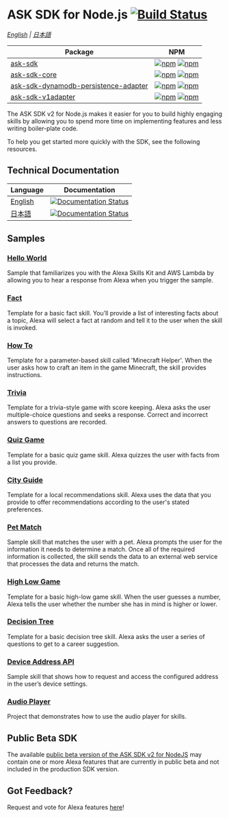# ASK SDK for Node.js [![Build Status](https://travis-ci.org/alexa/alexa-skills-kit-sdk-for-nodejs.svg?branch=2.0.x)](https://travis-ci.org/alexa/alexa-skills-kit-sdk-for-nodejs)

*[English](README.md) | [日本語](README.ja.md)*

| Package       | NPM           |
| ------------- | ------------- |
|[ask-sdk](./ask-sdk)| [![npm](https://img.shields.io/npm/v/ask-sdk.svg)](https://www.npmjs.com/package/ask-sdk) [![npm](https://img.shields.io/npm/dt/ask-sdk.svg)](https://www.npmjs.com/package/ask-sdk)|
|[ask-sdk-core](./ask-sdk-core)| [![npm](https://img.shields.io/npm/v/ask-sdk-core.svg)](https://www.npmjs.com/package/ask-sdk-core) [![npm](https://img.shields.io/npm/dt/ask-sdk-core.svg)](https://www.npmjs.com/package/ask-sdk-core)|
|[ask-sdk-dynamodb-persistence-adapter](./ask-sdk-dynamodb-persistence-adapter)| [![npm](https://img.shields.io/npm/v/ask-sdk-dynamodb-persistence-adapter.svg)](https://www.npmjs.com/package/ask-sdk-dynamodb-persistence-adapter) [![npm](https://img.shields.io/npm/dt/ask-sdk-dynamodb-persistence-adapter.svg)](https://www.npmjs.com/package/ask-sdk-dynamodb-persistence-adapter)|
|[ask-sdk-v1adapter](./ask-sdk-v1adapter)|[![npm](https://img.shields.io/npm/v/ask-sdk-v1adapter.svg)](https://www.npmjs.com/package/ask-sdk-v1adapter) [![npm](https://img.shields.io/npm/dt/ask-sdk-v1adapter.svg)](https://www.npmjs.com/package/ask-sdk-v1adapter)|

The ASK SDK v2 for Node.js makes it easier for you to build highly engaging skills by allowing you to spend more time on implementing features and less writing boiler-plate code.

To help you get started more quickly with the SDK, see the following resources.

## Technical Documentation

| Language | Documentation |
| -------- | ------------- |
| [English](https://ask-sdk-for-nodejs.readthedocs.io/en/latest/) | [![Documentation Status](https://readthedocs.org/projects/ask-sdk-for-nodejs/badge/?version=latest)](https://ask-sdk-for-nodejs.readthedocs.io/en/latest/?badge=latest) |
| [日本語](https://ask-sdk-for-nodejs.readthedocs.io/ja/latest/) | [![Documentation Status](https://readthedocs.org/projects/ask-sdk-for-nodejs-japanese/badge/?version=latest)](https://ask-sdk-for-nodejs.readthedocs.io/ja/latest/?badge=latest) |

## Samples

### [Hello World](https://github.com/alexa/skill-sample-nodejs-hello-world)
Sample that familiarizes you with the Alexa Skills Kit and AWS Lambda by allowing you to hear a response from Alexa when you trigger the sample.

### [Fact](https://github.com/alexa/skill-sample-nodejs-fact)
Template for a basic fact skill. You’ll provide a list of interesting facts about a topic, Alexa will select a fact at random and tell it to the user when the skill is invoked.

### [How To](https://github.com/alexa/skill-sample-nodejs-howto)
Template for a parameter-based skill called 'Minecraft Helper'. When the user asks how to craft an item in the game Minecraft, the skill provides instructions.

### [Trivia](https://github.com/alexa/skill-sample-nodejs-trivia)
Template for a trivia-style game with score keeping. Alexa asks the user multiple-choice questions and seeks a response. Correct and incorrect answers to questions are recorded.

### [Quiz Game](https://github.com/alexa/skill-sample-nodejs-quiz-game)
Template for a basic quiz game skill. Alexa quizzes the user with facts from a list you provide.

### [City Guide](https://github.com/alexa/skill-sample-nodejs-city-guide)
Template for a local recommendations skill. Alexa uses the data that you provide to offer recommendations according to the user's stated preferences.

### [Pet Match](https://github.com/alexa/skill-sample-nodejs-petmatch)
Sample skill that matches the user with a pet. Alexa prompts the user for the information it needs to determine a match. Once all of the required information is collected, the skill sends the data to an external web service that processes the data and returns the match.

### [High Low Game](https://github.com/alexa/skill-sample-nodejs-highlowgame)
Template for a basic high-low game skill. When the user guesses a number, Alexa tells the user whether the number she has in mind is higher or lower.

### [Decision Tree](https://github.com/alexa/skill-sample-nodejs-decision-tree)
Template for a basic decision tree skill. Alexa asks the user a series of questions to get to a career suggestion.

### [Device Address API](https://github.com/alexa/skill-sample-node-device-address-api)
Sample skill that shows how to request and access the configured address in the user’s device settings.

### [Audio Player](https://github.com/alexa/skill-sample-nodejs-audio-player)
Project that demonstrates how to use the audio player for skills.

## Public Beta SDK
The available [public beta version of the ASK SDK v2 for NodeJS](https://github.com/alexa/alexa-skills-kit-sdk-for-nodejs/tree/2.x_public-beta) may contain one or more Alexa features that are currently in public beta and not included in the production SDK version.

## Got Feedback?
Request and vote for Alexa features [here](https://alexa.uservoice.com/forums/906892-alexa-skills-developer-voice-and-vote)!
